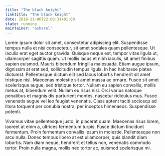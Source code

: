 ```yaml
---
title: "The black knight"
linktitle: "The black knight"
date: 2018-11-06T22:08:31+01:00
state: running
maintainer: "askarel"
---
```


Lorem ipsum dolor sit amet, consectetur adipiscing elit. Suspendisse tempus nulla et nisi consectetur, sit amet sodales quam pellentesque. Ut iaculis erat eget auctor gravida. Quisque neque est, tempor vitae ligula ut, ullamcorper sagittis quam. Ut mollis lacus et nibh iaculis, sit amet finibus sapien euismod. Mauris bibendum fringilla malesuada. Etiam augue ipsum, dignissim at erat sed, sollicitudin tempus ligula. In hac habitasse platea dictumst. Pellentesque dictum elit sed lacus lobortis hendrerit sit amet tristique nisl. Maecenas molestie sit amet massa ac ornare. Fusce sit amet scelerisque augue, sed tristique tortor. Nullam eu sapien convallis, mollis metus at, bibendum velit. Nullam eu risus nisi. Orci varius natoque penatibus et magnis dis parturient montes, nascetur ridiculus mus. Fusce venenatis augue vel leo feugiat venenatis. Class aptent taciti sociosqu ad litora torquent per conubia nostra, per inceptos himenaeos. Suspendisse potenti.

Vivamus vitae pellentesque justo, in placerat quam. Maecenas risus lorem, laoreet at enim a, ultrices fermentum turpis. Fusce dictum tincidunt fermentum. Proin fermentum convallis ipsum in molestie. Pellentesque non arcu nulla. Donec tempus libero at est ullamcorper, quis blandit diam lobortis. Nam diam neque, hendrerit et tellus non, venenatis commodo tortor. Proin nulla magna, mollis nec tortor ac, euismod scelerisque mi.

